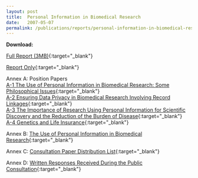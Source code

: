 ```yaml
---
layout: post
title:  Personal Information in Biomedical Research 
date:   2007-05-07
permalink: /publications/reports/personal-information-in-biomedical-research
---
```


**Download:**

[Full Report (3MB)](/files/publications/reports/personal-informations-in-biomedical-research-full-report.pdf){:target="_blank"}

[Report Only](/files/publications/reports/personal-information-in-biomedical-research-report-only.pdf){:target="_blank"}

Annex A: Position Papers
<br>[A-1 The Use of Personal Information in Biomedical Research: Some Philosophical Issues](/files/publications/reports/personal-information-in-biomedical-research-annex-a1.pdf){:target="_blank"}
<br>[A-2 Ensuring Data Privacy in Biomedical Research Involving Record Linkages](/files/publications/reports/personal-information-in-biomedical-research-annex-a-2.pdf){:target="_blank"}
<br>[A-3 The Importance of Research Using Personal Information for Scientific Discovery and the Reduction of the Burden of Disease](/files/publications/reports/personal-information-in-biomedical-research-annex-a-3.pdf){:target="_blank"}
<br>[A-4 Genetics and Life Insurance](/files/publications/reports/personal-information-in-biomedical-research-annex-a-4.pdf){:target="_blank"}

Annex B: [The Use of Personal Information in Biomedical Research](/files/publications/reports/personal-information-in-biomedical-research-annex-b.pdf){:target="_blank"}

Annex C: [Consultation Paper Distribution List](/files/publications/reports/personal-information-in-biomedical-research-annex-c.pdf){:target="_blank"}

Annex D: [Written Responses Received During the Public Consultation](/files/publications/reports/personal-information-in-biomedical-research-annex-d.pdf){:target="_blank"}
